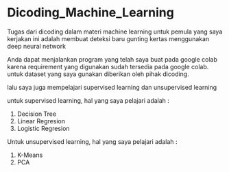 # Dicoding_Machine_Learning
Tugas dari dicoding dalam materi machine learning untuk pemula yang saya kerjakan ini adalah membuat deteksi baru gunting kertas menggunakan deep neural network

Anda dapat menjalankan program yang telah saya buat pada google colab karena requirement yang digunakan sudah tersedia pada google colab. untuk dataset yang saya gunakan diberikan oleh pihak dicoding.

lalu saya juga mempelajari supervised learning dan unsupervised learning

untuk supervised learning, hal yang saya pelajari adalah :
1. Decision Tree
2. Linear Regresion
3. Logistic Regresion

Untuk unsupervised learning, hal yang saya pelajari adalah :
1. K-Means
2. PCA
